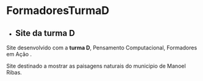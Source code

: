 # FormadoresTurmaD

* ## Site da turma D

Site desenvolvido com a **turma D**, Pensamento Computacional, Formadores em Ação .

Site destinado a mostrar as paisagens naturais do municipio de Manoel Ribas. 
